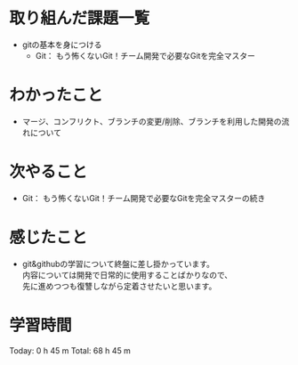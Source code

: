 # 取り組んだ課題一覧
- gitの基本を身につける
  - Git： もう怖くないGit！チーム開発で必要なGitを完全マスター

# わかったこと
- マージ、コンフリクト、ブランチの変更/削除、ブランチを利用した開発の流れについて
  
# 次やること
- Git： もう怖くないGit！チーム開発で必要なGitを完全マスターの続き
  
# 感じたこと
- git&githubの学習について終盤に差し掛かっています。   
  内容については開発で日常的に使用することばかりなので、   
  先に進めつつも復讐しながら定着させたいと思います。
  
# 学習時間
Today: 0 h 45 m
Total: 68 h 45 m
